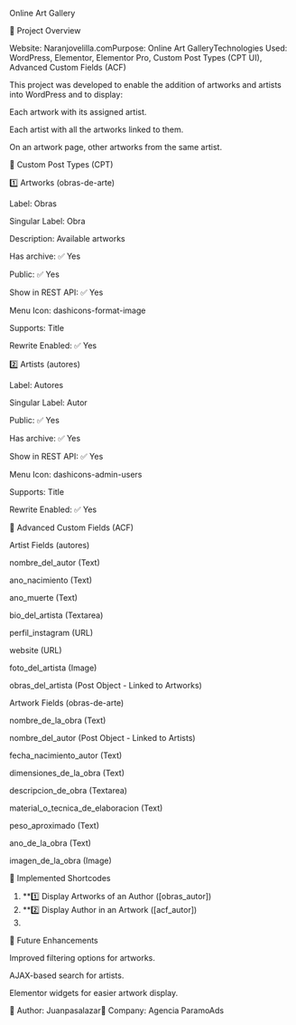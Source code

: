 Online Art Gallery

📌 Project Overview

Website: Naranjovelilla.comPurpose: Online Art GalleryTechnologies Used: WordPress, Elementor, Elementor Pro, Custom Post Types (CPT UI), Advanced Custom Fields (ACF)

This project was developed to enable the addition of artworks and artists into WordPress and to display:

Each artwork with its assigned artist.

Each artist with all the artworks linked to them.

On an artwork page, other artworks from the same artist.

📌 Custom Post Types (CPT)

1️⃣ Artworks (obras-de-arte)

Label: Obras

Singular Label: Obra

Description: Available artworks

Has archive: ✅ Yes

Public: ✅ Yes

Show in REST API: ✅ Yes

Menu Icon: dashicons-format-image

Supports: Title

Rewrite Enabled: ✅ Yes

2️⃣ Artists (autores)

Label: Autores

Singular Label: Autor

Public: ✅ Yes

Has archive: ✅ Yes

Show in REST API: ✅ Yes

Menu Icon: dashicons-admin-users

Supports: Title

Rewrite Enabled: ✅ Yes

📌 Advanced Custom Fields (ACF)

Artist Fields (autores)

nombre_del_autor (Text)

ano_nacimiento (Text)

ano_muerte (Text)

bio_del_artista (Textarea)

perfil_instagram (URL)

website (URL)

foto_del_artista (Image)

obras_del_artista (Post Object - Linked to Artworks)

Artwork Fields (obras-de-arte)

nombre_de_la_obra (Text)

nombre_del_autor (Post Object - Linked to Artists)

fecha_nacimiento_autor (Text)

dimensiones_de_la_obra (Text)

descripcion_de_obra (Textarea)

material_o_tecnica_de_elaboracion (Text)

peso_aproximado (Text)

ano_de_la_obra (Text)

imagen_de_la_obra (Image)

📌 Implemented Shortcodes
1. **1️⃣ Display Artworks of an Author ([obras_autor])
2. **2️⃣ Display Author in an Artwork ([acf_autor])
3.
📌 Future Enhancements

Improved filtering options for artworks.

AJAX-based search for artists.

Elementor widgets for easier artwork display.

📌 Author: Juanpasalazar📌 Company: Agencia ParamoAds
